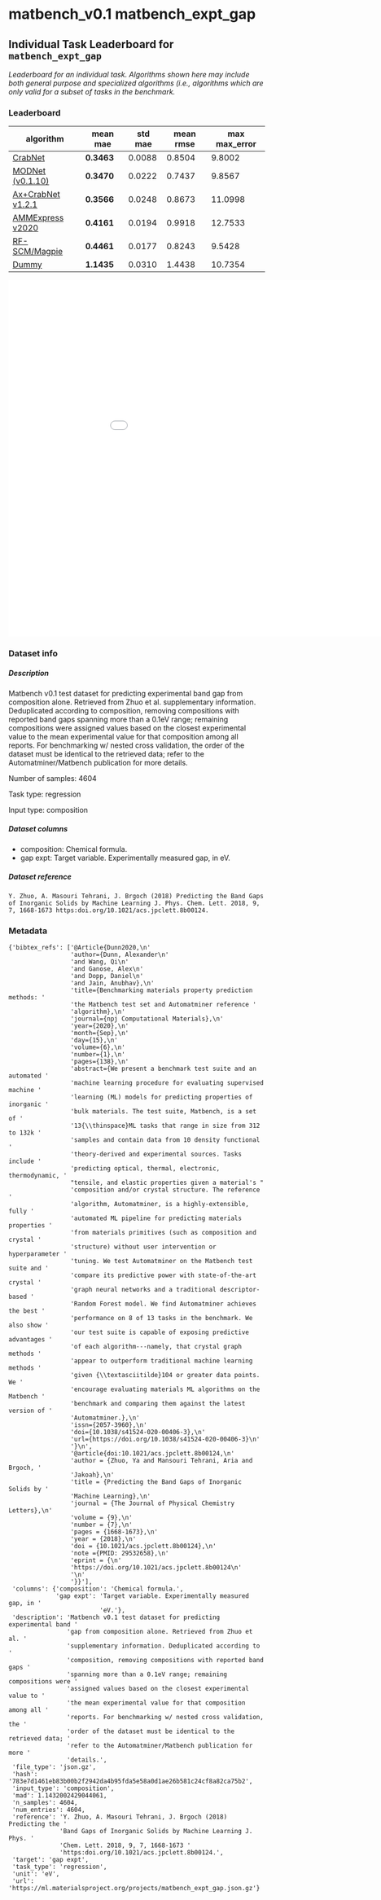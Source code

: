 # matbench_v0.1 matbench_expt_gap

## Individual Task Leaderboard for `matbench_expt_gap`

_Leaderboard for an individual task. Algorithms shown here may include both general purpose and specialized algorithms (i.e., algorithms which are only valid for a subset of tasks in the benchmark._

### Leaderboard

| algorithm | mean mae | std mae | mean rmse | max max_error |
|------|------|------|------|------|
| [CrabNet](../Full%20Benchmark%20Data/matbench_v0.1_CrabNet.md) | **0.3463** | 0.0088 | 0.8504 | 9.8002 | 
| [MODNet (v0.1.10)](../Full%20Benchmark%20Data/matbench_v0.1_modnet_v0.1.10.md) | **0.3470** | 0.0222 | 0.7437 | 9.8567 | 
| [Ax+CrabNet v1.2.1](../Full%20Benchmark%20Data/matbench_v0.1_Ax_CrabNet_v1.2.1.md) | **0.3566** | 0.0248 | 0.8673 | 11.0998 | 
| [AMMExpress v2020](../Full%20Benchmark%20Data/matbench_v0.1_automatminer_expressv2020.md) | **0.4161** | 0.0194 | 0.9918 | 12.7533 | 
| [RF-SCM/Magpie](../Full%20Benchmark%20Data/matbench_v0.1_rf.md) | **0.4461** | 0.0177 | 0.8243 | 9.5428 | 
| [Dummy](../Full%20Benchmark%20Data/matbench_v0.1_dummy.md) | **1.1435** | 0.0310 | 1.4438 | 10.7354 | 


<iframe src="../../static/task_matbench_v0.1_matbench_expt_gap.html" class="is-fullwidth" height="700px" width="1000px" frameBorder="0"> </iframe>

### Dataset info

##### Description

Matbench v0.1 test dataset for predicting experimental band gap from composition alone. Retrieved from Zhuo et al. supplementary information. Deduplicated according to composition, removing compositions with reported band gaps spanning more than a 0.1eV range; remaining compositions were assigned values based on the closest experimental value to the mean experimental value for that composition among all reports. For benchmarking w/ nested cross validation, the order of the dataset must be identical to the retrieved data; refer to the Automatminer/Matbench publication for more details.

Number of samples: 4604

Task type: regression

Input type: composition

##### Dataset columns

- composition: Chemical formula.
- gap expt: Target variable. Experimentally measured gap, in eV.


##### Dataset reference

 `Y. Zhuo, A. Masouri Tehrani, J. Brgoch (2018) Predicting the Band Gaps of Inorganic Solids by Machine Learning J. Phys. Chem. Lett. 2018, 9, 7, 1668-1673 https:doi.org/10.1021/acs.jpclett.8b00124.`

### Metadata

```
{'bibtex_refs': ['@Article{Dunn2020,\n'
                 'author={Dunn, Alexander\n'
                 'and Wang, Qi\n'
                 'and Ganose, Alex\n'
                 'and Dopp, Daniel\n'
                 'and Jain, Anubhav},\n'
                 'title={Benchmarking materials property prediction methods: '
                 'the Matbench test set and Automatminer reference '
                 'algorithm},\n'
                 'journal={npj Computational Materials},\n'
                 'year={2020},\n'
                 'month={Sep},\n'
                 'day={15},\n'
                 'volume={6},\n'
                 'number={1},\n'
                 'pages={138},\n'
                 'abstract={We present a benchmark test suite and an automated '
                 'machine learning procedure for evaluating supervised machine '
                 'learning (ML) models for predicting properties of inorganic '
                 'bulk materials. The test suite, Matbench, is a set of '
                 '13{\\thinspace}ML tasks that range in size from 312 to 132k '
                 'samples and contain data from 10 density functional '
                 'theory-derived and experimental sources. Tasks include '
                 'predicting optical, thermal, electronic, thermodynamic, '
                 "tensile, and elastic properties given a material's "
                 'composition and/or crystal structure. The reference '
                 'algorithm, Automatminer, is a highly-extensible, fully '
                 'automated ML pipeline for predicting materials properties '
                 'from materials primitives (such as composition and crystal '
                 'structure) without user intervention or hyperparameter '
                 'tuning. We test Automatminer on the Matbench test suite and '
                 'compare its predictive power with state-of-the-art crystal '
                 'graph neural networks and a traditional descriptor-based '
                 'Random Forest model. We find Automatminer achieves the best '
                 'performance on 8 of 13 tasks in the benchmark. We also show '
                 'our test suite is capable of exposing predictive advantages '
                 'of each algorithm---namely, that crystal graph methods '
                 'appear to outperform traditional machine learning methods '
                 'given {\\textasciitilde}104 or greater data points. We '
                 'encourage evaluating materials ML algorithms on the Matbench '
                 'benchmark and comparing them against the latest version of '
                 'Automatminer.},\n'
                 'issn={2057-3960},\n'
                 'doi={10.1038/s41524-020-00406-3},\n'
                 'url={https://doi.org/10.1038/s41524-020-00406-3}\n'
                 '}\n',
                 '@article{doi:10.1021/acs.jpclett.8b00124,\n'
                 'author = {Zhuo, Ya and Mansouri Tehrani, Aria and Brgoch, '
                 'Jakoah},\n'
                 'title = {Predicting the Band Gaps of Inorganic Solids by '
                 'Machine Learning},\n'
                 'journal = {The Journal of Physical Chemistry Letters},\n'
                 'volume = {9},\n'
                 'number = {7},\n'
                 'pages = {1668-1673},\n'
                 'year = {2018},\n'
                 'doi = {10.1021/acs.jpclett.8b00124},\n'
                 'note ={PMID: 29532658},\n'
                 'eprint = {\n'
                 'https://doi.org/10.1021/acs.jpclett.8b00124\n'
                 '\n'
                 '}}'],
 'columns': {'composition': 'Chemical formula.',
             'gap expt': 'Target variable. Experimentally measured gap, in '
                         'eV.'},
 'description': 'Matbench v0.1 test dataset for predicting experimental band '
                'gap from composition alone. Retrieved from Zhuo et al. '
                'supplementary information. Deduplicated according to '
                'composition, removing compositions with reported band gaps '
                'spanning more than a 0.1eV range; remaining compositions were '
                'assigned values based on the closest experimental value to '
                'the mean experimental value for that composition among all '
                'reports. For benchmarking w/ nested cross validation, the '
                'order of the dataset must be identical to the retrieved data; '
                'refer to the Automatminer/Matbench publication for more '
                'details.',
 'file_type': 'json.gz',
 'hash': '783e7d1461eb83b00b2f2942da4b95fda5e58a0d1ae26b581c24cf8a82ca75b2',
 'input_type': 'composition',
 'mad': 1.1432002429044061,
 'n_samples': 4604,
 'num_entries': 4604,
 'reference': 'Y. Zhuo, A. Masouri Tehrani, J. Brgoch (2018) Predicting the '
              'Band Gaps of Inorganic Solids by Machine Learning J. Phys. '
              'Chem. Lett. 2018, 9, 7, 1668-1673 '
              'https:doi.org/10.1021/acs.jpclett.8b00124.',
 'target': 'gap expt',
 'task_type': 'regression',
 'unit': 'eV',
 'url': 'https://ml.materialsproject.org/projects/matbench_expt_gap.json.gz'}
```

